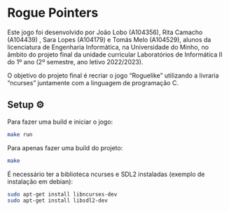 
# Rogue Pointers

Este jogo foi desenvolvido por João Lobo (A104356), Rita Camacho (A104439) , Sara Lopes (A104179) e Tomás Melo (A104529), alunos da licenciatura de Engenharia Informática, na Universidade do Minho, no âmbito do projeto final da unidade curricular Laboratórios de Informática II do 1º ano (2º semestre, ano letivo 2022/2023).

O objetivo do projeto final é recriar o jogo “Roguelike” utilizando a livraria “ncurses” juntamente com a linguagem de programação C.

## Setup  ⚙️

Para fazer uma build e iniciar o jogo:
```bash
make run
```
Para apenas fazer uma build do projeto:
```bash
make
```

É necessário ter a biblioteca ncurses e SDL2 instaladas (exemplo de instalação em debian):

```bash
sudo apt-get install libncurses-dev
sudo apt-get install libsdl2-dev
```
